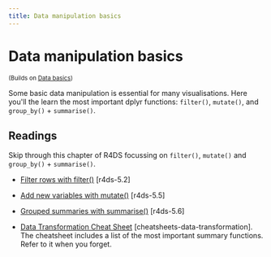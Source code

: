 ```yaml
---
title: Data manipulation basics
---
```


<!-- Generated automatically from manip-basics.yml. Do not edit by hand -->

# Data manipulation basics
<small>(Builds on [Data basics](data-basics.md))</small>

Some basic data manipulation is essential for many visualisations. Here you'll the learn the most important dplyr functions: `filter()`, `mutate()`, and `group_by()` + `summarise()`.

## Readings

Skip through this chapter of R4DS focussing on `filter()`, `mutate()` and
`group_by()` + `summarise()`.

  * [Filter rows with filter()](http://r4ds.had.co.nz/transform.html#filter-rows-with-filter) [r4ds-5.2]

  * [Add new variables with mutate()](http://r4ds.had.co.nz/transform.html#add-new-variables-with-mutate) [r4ds-5.5]

  * [Grouped summaries with summarise()](http://r4ds.had.co.nz/transform.html#grouped-summaries-with-summarise) [r4ds-5.6]

  * [Data Transformation Cheat Sheet](https://github.com/rstudio/cheatsheets/raw/master/source/pdfs/data-transformation-cheatsheet.pdf) [cheatsheets-data-transformation].
    The cheatsheet includes a list of the most important summary functions.
    Refer to it when you forget.



